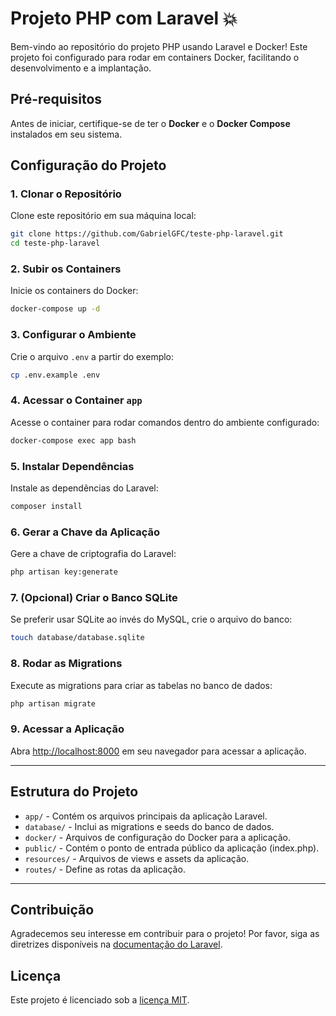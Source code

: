 
# Projeto PHP com Laravel 💥

Bem-vindo ao repositório do projeto PHP usando Laravel e Docker! Este projeto foi configurado para rodar em containers Docker, facilitando o desenvolvimento e a implantação.

## Pré-requisitos

Antes de iniciar, certifique-se de ter o **Docker** e o **Docker Compose** instalados em seu sistema.

## Configuração do Projeto

### 1. Clonar o Repositório

Clone este repositório em sua máquina local:

```bash
git clone https://github.com/GabrielGFC/teste-php-laravel.git
cd teste-php-laravel
```

### 2. Subir os Containers

Inicie os containers do Docker:

```bash
docker-compose up -d
```

### 3. Configurar o Ambiente

Crie o arquivo `.env` a partir do exemplo:

```bash
cp .env.example .env
```

### 4. Acessar o Container `app`

Acesse o container para rodar comandos dentro do ambiente configurado:

```bash
docker-compose exec app bash
```

### 5. Instalar Dependências

Instale as dependências do Laravel:

```bash
composer install
```

### 6. Gerar a Chave da Aplicação

Gere a chave de criptografia do Laravel:

```bash
php artisan key:generate
```

### 7. (Opcional) Criar o Banco SQLite

Se preferir usar SQLite ao invés do MySQL, crie o arquivo do banco:

```bash
touch database/database.sqlite
```

### 8. Rodar as Migrations

Execute as migrations para criar as tabelas no banco de dados:

```bash
php artisan migrate
```

### 9. Acessar a Aplicação

Abra [http://localhost:8000](http://localhost:8000) em seu navegador para acessar a aplicação.

---

## Estrutura do Projeto

- `app/` - Contém os arquivos principais da aplicação Laravel.
- `database/` - Inclui as migrations e seeds do banco de dados.
- `docker/` - Arquivos de configuração do Docker para a aplicação.
- `public/` - Contém o ponto de entrada público da aplicação (index.php).
- `resources/` - Arquivos de views e assets da aplicação.
- `routes/` - Define as rotas da aplicação.

---

## Contribuição

Agradecemos seu interesse em contribuir para o projeto! Por favor, siga as diretrizes disponíveis na [documentação do Laravel](https://laravel.com/docs/contributions).

## Licença

Este projeto é licenciado sob a [licença MIT](https://opensource.org/licenses/MIT).
